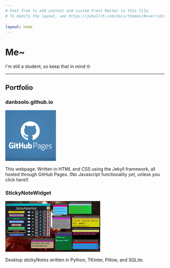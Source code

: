 ```yaml
---
# Feel free to add content and custom Front Matter to this file.
# To modify the layout, see https://jekyllrb.com/docs/themes/#overriding-theme-defaults

layout: home
---
```


<h1>Me~</h1>
<p>I'm still a student, so keep that in mind &#129299;</p>
<hr>

<h2>Portfolio</h2>

<div id="portfolio">
    <h3>danbsolo.github.io</h3>
    <a href="https://github.com/danbsolo/danbsolo.github.io"><img class="left" alt="GitHub Pages Logo because I don't know what else to put here" src="https://raw.githubusercontent.com/github/explore/80688e429a7d4ef2fca1e82350fe8e3517d3494d/collections/github-pages-examples/github-pages-examples.png" width=160px height=160px></a>
    <p>This webpage. Written in HTML and CSS using the Jekyll framework, all hosted through GitHub Pages. (No Javascript functionality <i>yet</i>, unless you <span id="basicJavaScript" onclick="showAlert()">click here</span>!)
    <h3>StickyNoteWidget</h3>
    <a href="https://github.com/danbsolo/StickyNoteWidget"><img class="right" alt="StickyNoteWidget" src="https://raw.githubusercontent.com/danbsolo/StickyNoteWidget/main/examples/extreme.JPG" width=300px height=160px></a>
    <p>Desktop stickyNotes written in Python, TKinter, Pillow, and SQLite.</p>
</div>
<br>
